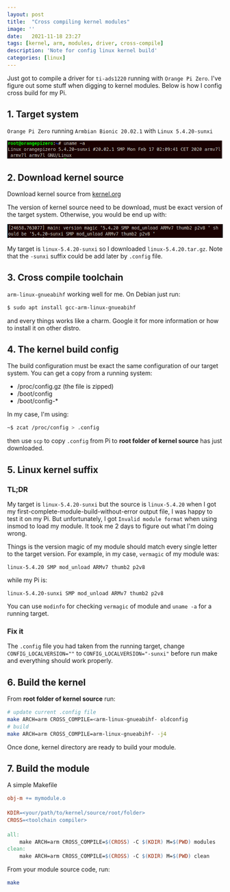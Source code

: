 ```yaml
---
layout: post
title:  "Cross compiling kernel modules"
image: ''
date:   2021-11-18 23:27
tags: [kernel, arm, modules, driver, cross-compile]
description: 'Note for config linux kernel build'
categories: [linux]
---
```


Just got to compile a driver for `ti-ads1220` running with `Orange Pi Zero`. 
I've figure out some stuff when digging to kernel modules. 
Below is how I config cross build for my Pi.

## 1. Target system

`Orange Pi Zero` running `Armbian Bionic 20.02.1` with `Linux 5.4.20-sunxi`

![alt target-system](/assets/cross-compiling-kernel-modules/target-system.png "armbian orange pi zero")

## 2. Download kernel source

Download kernel source from [kernel.org](https://mirrors.edge.kernel.org/pub/linux/kernel/)

The version of kernel source need to be download, must be exact version of 
the target system. Otherwise, you would be end up with:

![alt mod_unload](/assets/cross-compiling-kernel-modules/mod_unload.png "mod_unload caused by different magic version")

My target is `linux-5.4.20-sunxi` so I downloaded `linux-5.4.20.tar.gz`. 
Note that the `-sunxi` suffix could be add later by `.config` file.

## 3. Cross compile  toolchain

`arm-linux-gnueabihf` working well for me. 
On Debian just run:
```sh
$ sudo apt install gcc-arm-linux-gnueabihf
``` 
and every things works like a charm. Google it for more information or how to install it on other distro.

## 4. The kernel build config

The build configuration must be exact the same configuration 
of our target system.
You can get a copy from a running system:
- /proc/config.gz (the file is zipped)
- /boot/config
- /boot/config-*

In my case, I'm using:
```sh
~$ zcat /proc/config > .config
```

then use `scp` to copy `.config` from Pi to **root folder of kernel source** has just
downloaded.

## 5. Linux kernel suffix

### TL;DR

My target is `linux-5.4.20-sunxi` but the source is `linux-5.4.20` when I got 
my first-complete-module-build-without-error output file, I was happy to 
test it on my Pi. But unfortunately, I got `Invalid module format` when using
insmod to load my module. It took me 2 days to figure out what I'm doing wrong.

Things is the version magic of my module should match every single letter to 
the target version. For example, in my case, `vermagic` of my module was:
```
linux-5.4.20 SMP mod_unload ARMv7 thumb2 p2v8
```
while my Pi is:
```
linux-5.4.20-sunxi SMP mod_unload ARMv7 thumb2 p2v8
```
You can use `modinfo` for checking `vermagic` of module and `uname -a` for 
a running target.

### Fix it

The `.config` file you had taken from the running target, 
change `CONFIG_LOCALVERSION=""` to `CONFIG_LOCALVERSION="-sunxi"` before run 
make and everything should work properly.

## 6. Build the kernel

From **root folder of kernel source** run:
```sh
# update current .config file
make ARCH=arm CROSS_COMPILE=<arm-linux-gnueabihf- oldconfig
# build 
make ARCH=arm CROSS_COMPILE=arm-linux-gnueabihf- -j4
```
Once done, kernel directory are ready to build your module.

## 7. Build the module

A simple Makefile

```Makefile
obj-m += mymodule.o

KDIR=<your/path/to/kernel/source/root/folder>
CROSS=<toolchain compiler>

all:
	make ARCH=arm CROSS_COMPILE=$(CROSS) -C $(KDIR) M=$(PWD) modules
clean:
	make ARCH=arm CROSS_COMPILE=$(CROSS) -C $(KDIR) M=$(PWD) clean
```

From your module source code, run:

```sh 
make
```
































